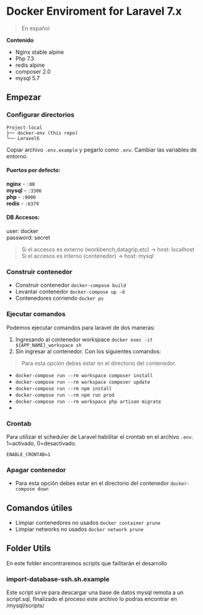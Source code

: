 # Docker Enviroment for Laravel 7.x

> En español

**Contenido**

- Nginx stable alpine
- Php 7.3
- redis alpine
- composer 2.0
- mysql 5.7

## Empezar

### Configurar directorios
```
Project-local
├── docker-env (this repo)
└── Laravel6 
```
Copiar archivo `.env.example` y pegarlo como `.env`. Cambiar las variables de entorno.

#### Puertos por defecto:   
  **nginx** - `:80`   
  **mysql** - `:3306`   
  **php** - `:9000`   
  **redis** - `:6379`

#### **DB Accesos**:   
 user: docker   
 password: secret

> Si el accesos es externo (workbench,datagrip,etc) -> host: localhost
> Si el accesos es interno (contenedor) -> host: mysql



### Construir contenedor
- Construir contenedor `docker-compose build`
- Levantar contenedor `docker-compose up -d`
- Contenedores corriendo `docker ps`

###  Ejecutar comandos
Podemos ejecutar comandos para laravel de dos maneras:

1. Ingresando al contenedor workspace
`docker exec -it ${APP_NAME}_workspace sh`
2. Sin ingresar al contenedor. Con los siguientes comandos:
> Para esta opción debes estar en el directorio del contenedor.   
- `docker-compose run --rm workspace composer install`
- `docker-compose run --rm workspace composer update`
- `docker-compose run --rm npm install`
- `docker-compose run --rm npm run prod`
- `docker-compose run --rm workspace php artisan migrate`
- 
### Crontab   
Para utilizar el scheduler de Laravel habilitar el crontab en el archivo `.env`. 1=activado, 0=desactivado.

`ENABLE_CRONTAB=1`

### Apagar contenedor 
- Para esta opción debes estar en el directorio del contenedor  `docker-compose down`

## Comandos útiles

- Limpiar contenedores no usados `docker container prune`
- Limpiar networks no usados `docker network prune`

##  Folder Utils
En este folder encontraremos scripts que failitarán el desarrollo

### import-database-ssh.sh.example
Este script sirve para descargar una base de datos mysql remota a un script.sql, finalizado el proceso este archivo
lo podras encontrar en /mysql/scripts/

